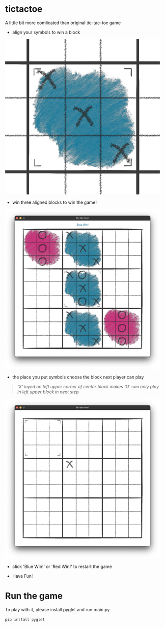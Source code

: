 # tictactoe
A little bit more comlicated than original tic-tac-toe game
- align your symbols to win a block
  
![a](img/截屏2022-08-01%2023.41.44.png)

- win three aligned blocks to win the game!

![b](img/截屏2022-08-01%2023.42.35.png)

- the place you put symbols choose the block next player can play

>*'X' layed on left upper corner of center block makes 'O' can only play in left upper block in next step*

![c](img/截屏2022-08-01%2023.42.57.png)

- click 'Blue Win!' or 'Red Win!' to restart the game
  
- Have Fun!

# Run the game
To play with it, please install pyglet and run main.py

`pip install pyglet` 